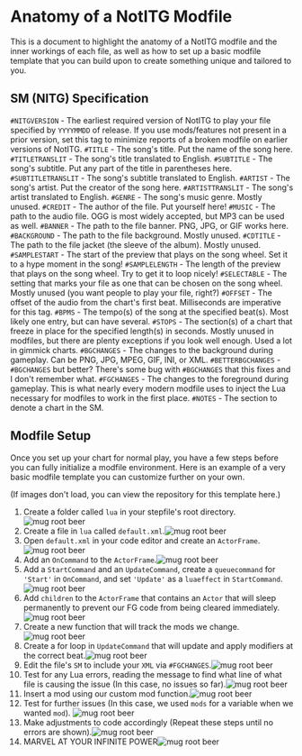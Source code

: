# Anatomy of a NotITG Modfile

This is a document to highlight the anatomy of a NotITG modfile and the inner workings of each file, as well as how to set up a basic modfile template that you can build upon to create something unique and tailored to you.

## SM (NITG) Specification

`#NITGVERSION` - The earliest required version of NotITG to play your file specified by `YYYYMMDD` of release. If you use mods/features not present in a prior version, set this tag to minimize reports of a broken modfile on earlier versions of NotITG.
`#TITLE` - The song's title. Put the name of the song here.
`#TITLETRANSLIT` - The song's title translated to English.
`#SUBTITLE` - The song's subtitle. Put any part of the title in parentheses here.
`#SUBTITLETRANSLIT` - The song's subtitle translated to English.
`#ARTIST` - The song's artist. Put the creator of the song here.
`#ARTISTTRANSLIT` - The song's artist translated to English.
`#GENRE` - The song's music genre. Mostly unused.
`#CREDIT` - The author of the file. Put yourself here!
`#MUSIC` - The path to the audio file. OGG is most widely accepted, but MP3 can be used as well.
`#BANNER` - The path to the file banner. PNG, JPG, or GIF works here.
`#BACKGROUND` - The path to the file background. Mostly unused.
`#CDTITLE` - The path to the file jacket (the sleeve of the album). Mostly unused.
`#SAMPLESTART` - The start of the preview that plays on the song wheel. Set it to a hype moment in the song!
`#SAMPLELENGTH` - The length of the preview that plays on the song wheel. Try to get it to loop nicely!
`#SELECTABLE` - The setting that marks your file as one that can be chosen on the song wheel. Mostly unused (you want people to play your file, right?)
`#OFFSET` - The offset of the audio from the chart's first beat. Milliseconds are imperative for this tag.
`#BPMS` - The tempo(s) of the song at the specified beat(s). Most likely one entry, but can have several.
`#STOPS` - The section(s) of a chart that freeze in place for the specified length(s) in seconds. Mostly unused in modfiles, but there are plenty exceptions if you look well enough. Used a lot in gimmick charts.
`#BGCHANGES` - The changes to the background during gameplay. Can be PNG, JPG, MPEG, GIF, INI, or XML.
`#BETTERBGCHANGES` - `#BGCHANGES` but better? There's some bug with `#BGCHANGES` that this fixes and I don't remember what.
`#FGCHANGES` - The changes to the foreground during gameplay. This is what nearly every modern modfile uses to inject the Lua necessary for modfiles to work in the first place.
`#NOTES` - The section to denote a chart in the SM.

## Modfile Setup

Once you set up your chart for normal play, you have a few steps before you can fully initialize a modfile environment. Here is an example of a very basic modfile template you can customize further on your own.

(If images don't load, you can view the repository for this template here.)

1.	Create a folder called `lua` in your stepfile's root directory.![mug root beer](https://cdn.discordapp.com/attachments/945097632185995334/945097725425365062/unknown.png)
2.	Create a file in `lua` called `default.xml`.![mug root beer](https://cdn.discordapp.com/attachments/945097632185995334/945097988911530014/unknown.png)
3. Open `default.xml` in your code editor and create an `ActorFrame`.![mug root beer](https://cdn.discordapp.com/attachments/945097632185995334/945098620015886366/unknown.png)
4. Add an `OnCommand` to  the `ActorFrame`.![mug root beer](https://cdn.discordapp.com/attachments/945097632185995334/945099646009741403/unknown.png)
5. Add a `StartCommand` and an `UpdateCommand`, create a `queuecommand` for `'Start'` in `OnCommand`, and set `'Update'` as a `luaeffect` in `StartCommand`.![mug root beer](https://cdn.discordapp.com/attachments/945097632185995334/945105118985084968/unknown.png)
6. Add `children` to the `ActorFrame` that contains an `Actor` that will sleep permanently to prevent our FG code from being cleared immediately.![mug root beer](https://cdn.discordapp.com/attachments/945097632185995334/945105366813904946/unknown.png)
7. Create a new function that will track the mods we change.![mug root beer](https://cdn.discordapp.com/attachments/945097632185995334/945105620669972490/unknown.png)
8. Create a for loop in `UpdateCommand` that will update and apply modifiers at the correct beat.![mug root beer](https://cdn.discordapp.com/attachments/945097632185995334/945108470187835402/unknown.png)
9. Edit the file's `SM` to include your `XML` via `#FGCHANGES`.![mug root beer](https://cdn.discordapp.com/attachments/945097632185995334/945108776372043786/unknown.png)
10. Test for any Lua errors, reading the message to find what line of what file is causing the issue (In this case, no issues so far).![mug root beer](https://cdn.discordapp.com/attachments/945097632185995334/945109613479604295/unknown.png)
11. Insert a mod using our custom mod function.![mug root beer](https://cdn.discordapp.com/attachments/945097632185995334/945109906913099806/unknown.png)
12. Test for further issues (In this case, we used `mods` for a variable when we wanted `mod`). ![mug root beer](https://cdn.discordapp.com/attachments/945097632185995334/945110180163616788/unknown.png)
13. Make adjustments to code accordingly (Repeat these steps until no errors are shown).![mug root beer](https://cdn.discordapp.com/attachments/945097632185995334/945112654576488548/unknown.png)
14. MARVEL AT YOUR INFINITE POWER![mug root beer](https://cdn.discordapp.com/attachments/945097632185995334/945112894964641822/unknown.png)
